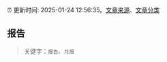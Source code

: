 :alarm_clock: 更新时间: 2025-01-24 12:56:35。[文章来源](/README.md)、[文章分类](/TAGS.md)

## 报告


> 关键字：`报告`、`月报`



